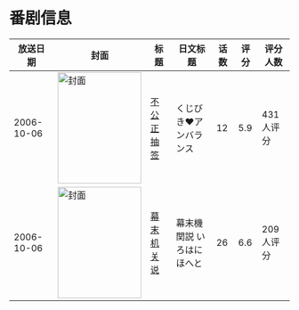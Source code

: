 # 番剧信息

|放送日期|封面|标题|日文标题|话数|评分|评分人数|
|---|---|---|---|---|---|---|
|2006-10-06|<img src="https://lain.bgm.tv/pic/cover/c/c5/d9/3102_bd590.jpg" alt="封面" style="width:150px;height:200px;object-fit:cover;">|[不公正抽签](https://bangumi.tv/subject/3102)|くじびき♥アンバランス|12|5.9|431人评分|
|2006-10-06|<img src="https://lain.bgm.tv/pic/cover/c/a5/e3/4195_l95Ic.jpg" alt="封面" style="width:150px;height:200px;object-fit:cover;">|[幕末机关说](https://bangumi.tv/subject/4195)|幕末機関説 いろはにほへと|26|6.6|209人评分|

